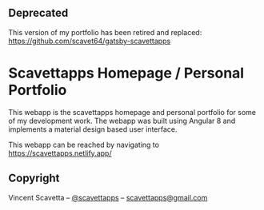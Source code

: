 
## Deprecated
This version of my portfolio has been retired and replaced: https://github.com/scavet64/gatsby-scavettapps

# Scavettapps Homepage / Personal Portfolio

This webapp is the scavettapps homepage and personal portfolio for some of my development work. The webapp was built using Angular 8 and implements a material design based user interface. 

This webapp can be reached by navigating to https://scavettapps.netlify.app/

## Copyright

Vincent Scavetta – [@scavettapps](https://twitter.com/scavettapps) – scavettapps@gmail.com
